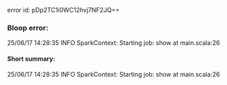 error id: pDp2TC1i0WC12hvj7NF2JQ==
### Bloop error:

25/06/17 14:28:35 INFO SparkContext: Starting job: show at main.scala:26
#### Short summary: 

25/06/17 14:28:35 INFO SparkContext: Starting job: show at main.scala:26